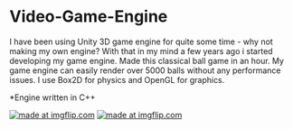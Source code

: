 # Video-Game-Engine
I have been using Unity 3D game engine for quite some time - why not making my own engine? With that in my mind a few years ago i started developing my game engine. 
Made this classical ball game in an hour. My game engine can easily render over 5000 balls without any performance issues. I use Box2D for physics and OpenGL for graphics.

*Engine written in C++

<a href="https://imgflip.com/gif/2a8seq"><img src="https://i.imgflip.com/2a8seq.gif" title="made at imgflip.com"/></a>
<a href="https://imgflip.com/gif/2a8sgp"><img src="https://i.imgflip.com/2a8sgp.gif" title="made at imgflip.com"/></a>
